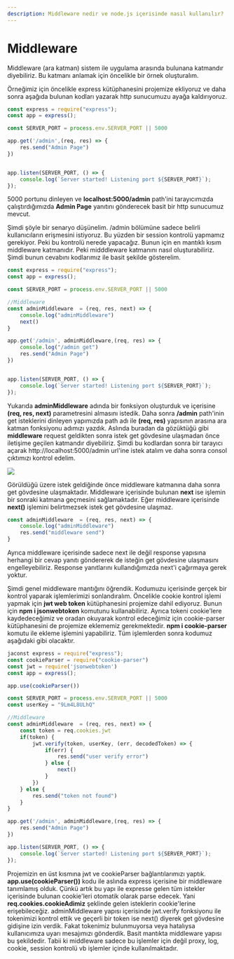 ```yaml
---
description: Middleware nedir ve node.js içerisinde nasıl kullanılır?
---
```


# Middleware

Middleware (ara katman) sistem ile uygulama arasında bulunana katmandır diyebiliriz. Bu katmanı anlamak için öncelikle bir örnek oluşturalım.

Örneğimiz için öncelikle express kütüphanesini projemize ekliyoruz ve daha sonra aşağıda bulunan kodları yazarak http sunucumuzu ayağa kaldırıyoruz.

```javascript
const express = require("express");
const app = express();

const SERVER_PORT = process.env.SERVER_PORT || 5000

app.get('/admin',(req, res) => {
    res.send("Admin Page")
})


app.listen(SERVER_PORT, () => {
    console.log(`Server started! Listening port ${SERVER_PORT}`);
});
```

5000 portunu dinleyen ve **localhost:5000/admin** path'ini tarayıcımızda çalıştırdığımızda **Admin Page** yanıtını gönderecek basit bir http sunucumuz mevcut.

Şimdi şöyle bir senaryo düşünelim. /admin bölümüne sadece belirli kullanıcıların erişmesini istiyoruz. Bu yüzden bir session kontrolü yapmamız gerekiyor. Peki bu kontrolü nerede yapacağız. Bunun için en mantıklı kısım middleware katmanıdır. Peki midddleware katmanını nasıl oluşturabiliriz. Şimdi bunun cevabını kodlarımız ile basit şekilde gösterelim.

```javascript
const express = require("express");
const app = express();

const SERVER_PORT = process.env.SERVER_PORT || 5000

//Middleware
const adminMiddleware  = (req, res, next) => {
    console.log("adminMiddleware")
    next()
}

app.get('/admin', adminMiddleware,(req, res) => {
    console.log("/admin get")
    res.send("Admin Page")
})


app.listen(SERVER_PORT, () => {
    console.log(`Server started! Listening port ${SERVER_PORT}`);
});
```

Yukarıda **adminMiddleware** adında bir fonksiyon oluşturduk ve içerisine **(req, res, next)** parametresini almasını istedik. Daha sonra **/admin** path'inin get isteklerini dinleyen yapımızda path adı ile **(req, res)** yapısının arasına ara katman fonksiyonu adımızı yazdık. Aslında buradan da gözüktüğü gibi **middleware** request geldikten sonra istek get gövdesine ulaşmadan önce iletişime geçilen katmandır diyebiliriz. Şimdi bu kodlardan sonra bir tarayıcı açarak http://localhost:5000/admin url'ine istek atalım ve daha sonra consol çıktımızı kontrol edelim.

![](https://bahrihirfanoglu.com.tr/wp-content/uploads/2022/02/image.png)

Görüldüğü üzere istek geldiğinde önce middleware katmanına daha sonra get gövdesine ulaşmaktadır. Middleware içerisinde bulunan **next** ise işlemin bir sonraki katmana geçmesini sağlamaktadır. Eğer middleware içerisinde **next()** işlemini belirtmezsek istek get gövdesine ulaşmaz.

```javascript
const adminMiddleware  = (req, res, next) => {
    console.log("adminMiddleware")
    res.send("middleware send")
}
```

Ayrıca middleware içerisinde sadece next ile değil response yapısına herhangi bir cevap yanıtı göndererek de isteğin get gövdesine ulaşmasını engelleyebiliriz. Response yanıtlarını kullandığımızda next'i çağırmaya gerek yoktur.

Şimdi genel middleware mantığını öğrendik. Kodumuzu içerisinde gerçek bir kontrol yaparak işlemlerimizi sonlandıralım. Öncelikle cookie kontrol işlemi yapmak için **jwt web token** kütüphanesini projemize dahil ediyoruz. Bunun için **npm i jsonwebtoken** komutunu kullanabiliriz. Ayrıca tokeni cookie'lere kaydedeceğimiz ve oradan okuyarak kontrol edeceğimiz için cookie-parser kütüphanesini de projemize eklememiz gerekmektedir. **npm i cookie-parser** komutu ile ekleme işlemini yapabiliriz. Tüm işlemlerden sonra kodumuz aşağıdaki gibi olacaktır.

```javascript
jaconst express = require("express");
const cookieParser = require("cookie-parser")
const jwt = require('jsonwebtoken')
const app = express();

app.use(cookieParser())

const SERVER_PORT = process.env.SERVER_PORT || 5000
const userKey = "9Lm4L8ULhQ"

//Middleware
const adminMiddleware  = (req, res, next) => {
    const token = req.cookies.jwt
    if(token) {
        jwt.verify(token, userKey, (err, decodedToken) => {
            if(err) {
                res.send("user verify error")
            } else {
                next()
            }
        })
    } else {
        res.send("token not found")
    }
}

app.get('/admin', adminMiddleware,(req, res) => {
    res.send("Admin Page")
})

app.listen(SERVER_PORT, () => {
    console.log(`Server started! Listening port ${SERVER_PORT}`);
});
```

Projemizin en üst kısmına jwt ve cookieParser bağlantılarımızı yaptık. **app.use(cookieParser())** kodu ile aslında express içerisine bir middleware tanımlamış olduk. Çünkü artık bu yapı ile expresse gelen tüm istekler içerisinde bulunan cookie'leri otomatik olarak parse edecek. Yani **req.cookies.cookieAdimiz** şeklinde gelen isteklerin cookie'lerine erişebileceğiz. adminMiddleware yapısı içerisinde jwt.verify fonksiyonu ile tokenimizi kontrol ettik ve geçerli bir token ise next() diyerek get gövdesine gidişine izin verdik. Fakat tokenimiz bulunmuyorsa veya hatalıysa kullanıcımıza uyarı mesajımızı gönderdik. Basit mantıkta middleware yapısı bu şekildedir. Tabii ki middleware sadece bu işlemler için değil proxy, log, cookie, session kontrolü vb işlemler içinde kullanılmaktadır.
